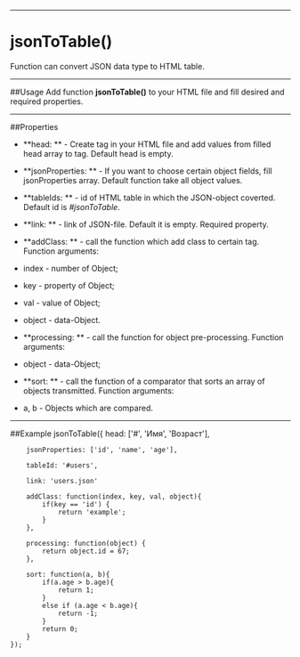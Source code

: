 ----
# jsonToTable()

Function can convert JSON data type to HTML table.

----
##Usage
Add function **jsonToTable()** to your HTML file and fill desired and required properties.

----
##Properties
* **head: ** - Create tag <thead></thead> in your HTML file and add values from filled head array to <td></td> tag. Default head is empty.

* **jsonProperties: ** - If you want to choose certain object fields, fill  jsonProperties array. Default function take all object values.

* **tableIds: ** - id of HTML table in which the JSON-object coverted. Default id is *#jsonToTable*.

* **link: ** - link of JSON-file. Default it is empty. Required property.
* **addClass: ** - call the function which add class to certain <td></td> tag. Function arguments:
 * index - number of Object;
 * key - property of Object;
 * val - value of Object;
 * object - data-Object.

* **processing: ** - call the function for object pre-processing. Function arguments:
 * object - data-Object;

* **sort: ** - call the function of a comparator that sorts an array of objects transmitted. Function arguments:
 * a, b - Objects which are compared.

----
##Example
    jsonToTable({
	        head: ['#', 'Имя', 'Возраст'],
		
		jsonProperties: ['id', 'name', 'age'],
		
		tableId: '#users',
		
		link: 'users.json'
        
		addClass: function(index, key, val, object){
			if(key == 'id') {
				return 'example';
			}
		},
		
		processing: function(object) {
			return object.id = 67;
		},
		
		sort: function(a, b){
			if(a.age > b.age){
				return 1;
			}
			else if (a.age < b.age){
				return -1;
			}
			return 0;
		} 
	});

